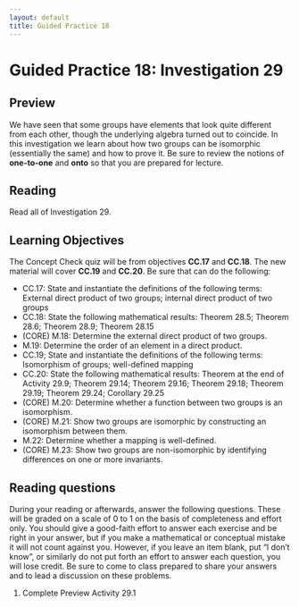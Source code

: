 ```yaml
---
layout: default
title: Guided Practice 18
---
```

# Guided Practice 18: Investigation 29

## Preview

We have seen that some groups have elements that look quite different from each other, though the underlying algebra turned out to coincide. In this investigation we learn about how two groups can be isomorphic (essentially the same) and how to prove it. Be sure to review the notions of __one-to-one__ and __onto__ so that you are prepared for lecture.
 
## Reading

Read all of Investigation 29. 

## Learning Objectives 

The Concept Check quiz will be from objectives __CC.17__ and __CC.18__. The new material will cover __CC.19__ and __CC.20__. Be sure that can do the following:

+ CC.17: State and instantiate the definitions of the following terms: External direct product of two groups; internal direct product of two groups
+ CC.18: State the following mathematical results: Theorem 28.5; Theorem 28.6; Theorem 28.9; Theorem 28.15
+ (CORE) M.18: Determine the external direct product of two groups. 
+ M.19: Determine the order of an element in a direct product. 
+ CC.19; State and instantiate the definitions of the following terms: Isomorphism of groups; well-defined mapping
+ CC.20: State the following mathematical results: Theorem at the end of Activity 29.9; Theorem 29.14; Theorem 29.16; Theorem 29.18; Theorem 29.19; Theorem 29.24; Corollary 29.25 
+ (CORE) M.20: Determine whether a function between two groups is an isomorphism. 
+ (CORE) M.21: Show two groups are isomorphic by constructing an isomorphism between them. 
+ M.22: Determine whether a mapping is well-defined. 
+ (CORE) M.23: Show two groups are non-isomorphic by identifying differences on one or more invariants.

## Reading questions

During your reading or afterwards, answer the following questions. These will be graded on a scale of 0 to 1 on the basis of completeness and effort only. You should give a good-faith effort to answer each exercise and be right in your answer, but if you make a mathematical or conceptual mistake it will not count against you. However, if you leave an item blank, put “I don’t know”, or similarly do not put forth an effort to answer each question, you will lose credit. Be sure to come to class prepared to share your answers and to lead a discussion on these problems.

1. Complete Preview Activity 29.1 
